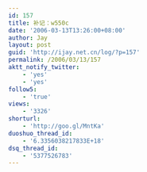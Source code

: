 ```yaml
---
id: 157
title: 补记：w550c
date: '2006-03-13T13:26:00+08:00'
author: Jay
layout: post
guid: 'http://ijay.net.cn/log/?p=157'
permalink: /2006/03/13/157
aktt_notify_twitter:
    - 'yes'
    - 'yes'
follow5:
    - 'true'
views:
    - '3326'
shorturl:
    - 'http://goo.gl/MntKa'
duoshuo_thread_id:
    - '6.3356038217833E+18'
dsq_thread_id:
    - '5377526783'
---
```


